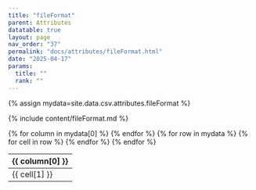 ```yaml
---
title: "fileFormat"
parent: Attributes
datatable: true
layout: page
nav_order: "37"
permalink: "docs/attributes/fileFormat.html"
date: "2025-04-17"
params:
  title: ""
  rank: ""
---
```

{% assign mydata=site.data.csv.attributes.fileFormat %} 

{% include content/fileFormat.md %}

<table id="myTable" class="display" style="width:100%">
    <thead>
    {% for column in mydata[0] %}
        <th>{{ column[0] }}</th>
    {% endfor %}
    </thead>
    <tbody>
    {% for row in mydata %}
        <tr>
        {% for cell in row %}
            <td>{{ cell[1] }}</td>
        {% endfor %}
        </tr>
    {% endfor %}
    </tbody>
</table>
<script type="text/javascript">
  $(document).ready(function () {
    $('#myTable').DataTable({
      responsive: true,
      deferRender: false,
      paging: false,
      order: [],
    });
  });
</script>
